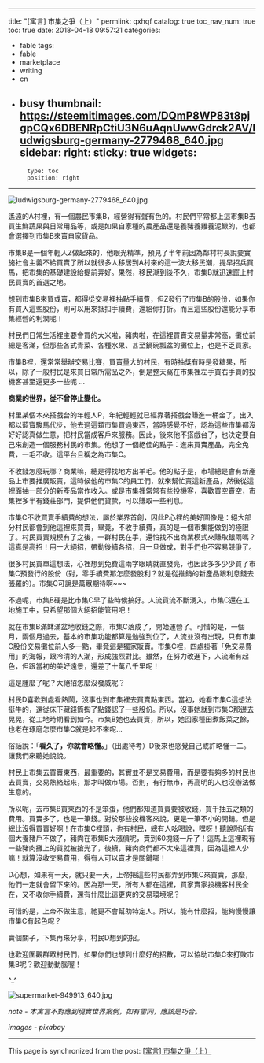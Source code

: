 
---
title: "[寓言] 市集之爭（上）"
permlink: qxhqf
catalog: true
toc_nav_num: true
toc: true
date: 2018-04-18 09:57:21
categories:
- fable
tags:
- fable
- marketplace
- writing
- cn
- busy
thumbnail: https://steemitimages.com/DQmP8WP83t8pjgpCQx6DBENRpCtiU3N6uAqnUwwGdrck2AV/ludwigsburg-germany-2779468_640.jpg
sidebar:
    right:
        sticky: true
widgets:
    -
        type: toc
        position: right
---


![ludwigsburg-germany-2779468_640.jpg](https://steemitimages.com/DQmP8WP83t8pjgpCQx6DBENRpCtiU3N6uAqnUwwGdrck2AV/ludwigsburg-germany-2779468_640.jpg)

遙遠的A村裡，有一個農民市集B，經營得有聲有色的。村民們平常都上這市集B去買生鮮蔬果與日常用品等，或是如果自家種的農產品還是養豬養雞養泥鰍的，也都會選擇到市集B來賣自家貨品。

市集B是一個年輕人Z做起來的，他眼光精準，預見了半年前因為鄰村村長說要實施社會主義不給買賣了所以就很多人移居到A村來的這一波大移民潮，提早招兵買馬，把市集的基礎建設給提前弄好。果然，移民潮到後不久，市集B就迅速竄上村民買賣的首選之地。

想到市集B來買或賣，都得從交易裡抽點手續費，但Z發行了市集B的股份，如果你有買入這些股份，則可以用來抵扣手續費，還給你打折。而且這些股份還能分享市集經營的利潤呢！

村民們日常生活裡主要會買的大米啦，豬肉啦，在這裡買賣交易量非常高，攤位前總是客滿，但那些各式青菜、各種水果、甚至鍋碗瓢盆的攤位上，也是不乏買家。

市集B裡，還常常舉辦交易比賽，買賣量大的村民，有時抽獎有時是發糖果，所以，除了一般村民是來買日常所需品之外，倒是整天窩在市集裡左手買右手賣的投機客甚至還更多一些呢 ... 

**商業的世界，從不曾停止變化。**

村里某個本來搭戲台的年輕人P，年紀輕輕就已經靠著搭戲台賺進一桶金了，出入都以藍寶駿馬代步，他去過這類市集買過東西，當時感覺不好，認為這些市集都沒好好認真做生意，把村民當成客戶來服務。因此，後來他不搭戲台了，也決定要自己來創造一個服務村民的市集。他想了一個絕佳的點子：進來買賣產品，完全免費，一毛不收。這平台且稱之為市集C。

不收錢怎麼玩哪？商業嘛，總是得找地方出羊毛。他的點子是，市場總是會有新產品上市要推廣販賣，這時候他的市集C的員工們，就來幫忙賣這新產品，然後從這裡面抽一部分的新產品當作收入。或是市集裡常常有些投機客，喜歡買空賣空，市集裡多半有錢莊部門，提供他們貸款，可以賺取一些利息。

市集C不收買賣手續費的想法，屬於業界首創，因此P心裡的美好圖像是：絕大部分村民都會到他這裡來買賣，畢竟，不收手續費，真的是一個市集能做到的極限了。村民買賣規模有了之後，一群村民在手，還怕找不出商業模式來賺取銀兩嗎？這真是高招！用一大絕招，帶動後續各招，且一旦做成，對手們也不容易競爭了。

很多村民買單這想法，心裡想到免費這兩字眼睛就直發亮，也因此多多少少買了市集C預發行的股份（對，零手續費那怎麼發股利？就是從推銷的新產品跟利息錢去張羅的）。市集C可說是萬眾期待啊~~~

不過呢，市集B硬是比市集C早了些時候搞好。人流貨流不斷湧入，市集C還在工地施工中，只希望那個大絕招能管用吧！

就在市集B滿缽滿盆地收錢之際，市集C落成了，開始運營了。可惜的是，一個月，兩個月過去，基本的市集功能都算是勉強到位了，人流並沒有出現，只有市集C股份交易攤位前人多一點，畢竟這是獨家販賣。市集C裡，四處掛著「免交易費用」的海報，跟冷清的人潮，形成強烈對比。雖然，在努力改進下，人流漸有起色，但跟當初的美好遠景，還差了十萬八千里呢！

這是腫麼了呢？大絕招怎麼沒發威呢？

村民D喜歡到處看熱鬧，沒事也到市集裡去買賣點東西。當初，她看市集C這想法挺牛的，還從床下藏錢筒掏了點錢認了一些股份。所以，沒事她就到市集C那邊去晃晃，從工地時期看到如今。市集B她也去買賣，所以，她回家種田煮飯菜之餘，也老在琢磨怎麼市集C就是起不來呢...

俗話說：「**看久了，你就會略懂。**」（出處待考）D後來也感覺自己或許略懂一二。讓我們來聽她說說。

村民上市集去買賣東西，最重要的，其實並不是交易費用，而是要有夠多的村民也去買賣，交易熱絡起來，那才叫做市場。否則，有行無市，再高明的人也沒辦法做生意的。

所以呢，去市集B買東西的不是笨蛋，他們都知道買賣要被收錢，買千抽五之類的費用。買賣多了，也是一筆錢。對於那些投機客來說，更是一筆不小的開銷。但是總比沒得買賣好啊！在市集C裡頭，也有村民，總有人吆喝說，嘿呀！聽說附近有個大養豬戶不做了，豬肉在市集B大漲價呢，賣到60塊錢一斤了！這馬上這裡現有一些豬肉攤上的貨就被搶光了，後續，豬肉商們都不太來這裡賣，因為這裡人少嘛！就算沒收交易費用，得有人可以賣才是關鍵哪！

D心想，如果有一天，就只要一天，上帝把這些村民都弄到市集C來買賣，那麼，他們一定就會留下來的。因為那一天，所有人都在這裡，買家賣家投機客村民全在，又不收你手續費，還有什麼比這更爽的交易環境呢？

可惜的是，上帝不做生意，祂更不會幫助特定人。所以，能有什麼招，能夠慢慢讓市集C有起色呢？

賣個關子，下集再來分享，村民D想到的招。

也歡迎圍觀群眾村民們，如果你們也想到什麼好的招數，可以協助市集C來打敗市集B呢？歡迎動動腦喔！

^_^

![supermarket-949913_640.jpg](https://steemitimages.com/DQmTQT18PQoa3v4tuMpz5wTB8Y9DhkiVira3z9deQcqfDwV/supermarket-949913_640.jpg)

*note - 本寓言不對應到現實世界案例，如有雷同，應該是巧合。*

*images - pixabay*


- - -

This page is synchronized from the post: [[寓言] 市集之爭（上）](https://steemit.com/@deanliu/qxhqf)
